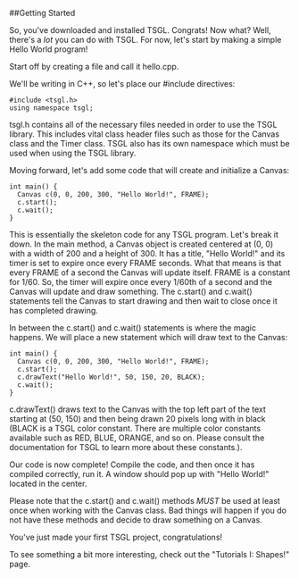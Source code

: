 ##Getting Started

So, you've downloaded and installed TSGL. Congrats! Now what? Well, there's a *lot* you can do with TSGL. For now, let's start by making a simple Hello World program!

Start off by creating a file and call it hello.cpp.

We'll be writing in C++, so let's place our #include directives:

~~~{.cpp}
#include <tsgl.h>
using namespace tsgl;
~~~

tsgl.h contains all of the necessary files needed in order to use the TSGL library. This includes vital class header files such as those for the Canvas class and the Timer class. TSGL also has its own namespace which must be used when using the TSGL library.

Moving forward, let's add some code that will create and initialize a Canvas:

~~~{.cpp}
int main() {
  Canvas c(0, 0, 200, 300, "Hello World!", FRAME);
  c.start();
  c.wait();
}
~~~

This is essentially the skeleton code for any TSGL program. Let's break it down. In the main method, a Canvas object is created centered at (0, 0) with a width of 200 and a height of 300. It has a title, "Hello World!" and its timer is set to expire once every FRAME seconds. What that means is that every FRAME of a second the Canvas will update itself. FRAME is a constant for 1/60. So, the timer will expire once every 1/60th of a second and the Canvas will update and draw something. The c.start() and c.wait() statements tell the Canvas to start drawing and then wait to close once it has completed drawing.

In between the c.start() and c.wait() statements is where the magic happens. We will place a new statement which will draw text to the Canvas:

~~~{.cpp}
int main() {
  Canvas c(0, 0, 200, 300, "Hello World!", FRAME);
  c.start();
  c.drawText("Hello World!", 50, 150, 20, BLACK);
  c.wait();
}
~~~

c.drawText() draws text to the Canvas with the top left part of the text starting at (50, 150) and then being drawn 20 pixels long with in black (BLACK is a TSGL color constant. There are multiple color constants available such as RED, BLUE, ORANGE, and so on. Please consult the documentation for TSGL to learn more about these constants.).

Our code is now complete! Compile the code, and then once it has compiled correctly, run it. A window should pop up with "Hello World!" located in the center.

Please note that the c.start() and c.wait() methods *MUST* be used at least once when working with the Canvas class. Bad things will happen if you do not have these methods and decide to draw something on a Canvas.

You've just made your first TSGL project, congratulations!

To see something a bit more interesting, check out the "Tutorials I: Shapes!" page.
